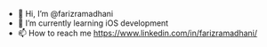 - 👋 Hi, I’m @farizramadhani
- 🌱 I’m currently learning iOS development
- 📫 How to reach me https://www.linkedin.com/in/farizramadhani/

<!---
farizramadhani/farizramadhani is a ✨ special ✨ repository because its `README.md` (this file) appears on your GitHub profile.
You can click the Preview link to take a look at your changes.
--->

